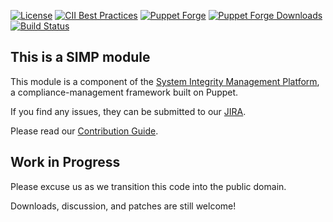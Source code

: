 [![License](https://img.shields.io/:license-apache-blue.svg)](http://www.apache.org/licenses/LICENSE-2.0.html)
[![CII Best Practices](https://bestpractices.coreinfrastructure.org/projects/73/badge)](https://bestpractices.coreinfrastructure.org/projects/73)
[![Puppet Forge](https://img.shields.io/puppetforge/v/simp/dhcp.svg)](https://forge.puppetlabs.com/simp/dhcp)
[![Puppet Forge Downloads](https://img.shields.io/puppetforge/dt/simp/dhcp.svg)](https://forge.puppetlabs.com/simp/dhcp)
[![Build Status](https://travis-ci.org/simp/pupmod-simp-dhcp.svg)](https://travis-ci.org/simp/pupmod-simp-dhcp)

## This is a SIMP module

This module is a component of the [System Integrity Management Platform](https://simp-project.com),
a compliance-management framework built on Puppet.

If you find any issues, they can be submitted to our [JIRA](https://simp-project.atlassian.net/).

Please read our [Contribution Guide](https://simp.readthedocs.io/en/stable/contributors_guide/index.html).

## Work in Progress

Please excuse us as we transition this code into the public domain.

Downloads, discussion, and patches are still welcome!

